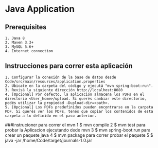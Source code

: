 # Java Application

## Prerequisites

	1. Java 8
	2. Maven 3.3+
	3. MySQL 5.6+
	4. Internet connection
	
	
## Instrucciones para correr esta aplicación

	1. Configurar la conexión de la base de datos desde Code/src/main/resources/application.properties
	2. Ubicate en la carpeta del código y ejecutá "mvn spring-boot:run".
	3. Revisá la siguiente dirección http://localhost:8080
	4. [Opcional] Por defecto, la aplicación almacena los PDFs en el directorio <User_home>/upload. Si querés cambiar este directorio, podés utilizar la propiedad -Dupload-dir=<path>.
	5. [Opcional] Los PDFs predefinidos pueden encontrarse en la carpeta PDF. Si querés ver los PDFs, tenés que copiar los contenidos de esta carpeta a lo definido en el paso anterior.
###Instrucioner para correr el mvn
  1 $ mvn compile
  2 $ mvn test
  para probar la Aplicacion ejecutando dede mvn
  3 $ mvn spring-boot:run
  para crear un paquete java 
  4 $ mvn package
 para correr probar el paquete
  5 $ java -jar /home/Code/target/journals-1.0.jar
